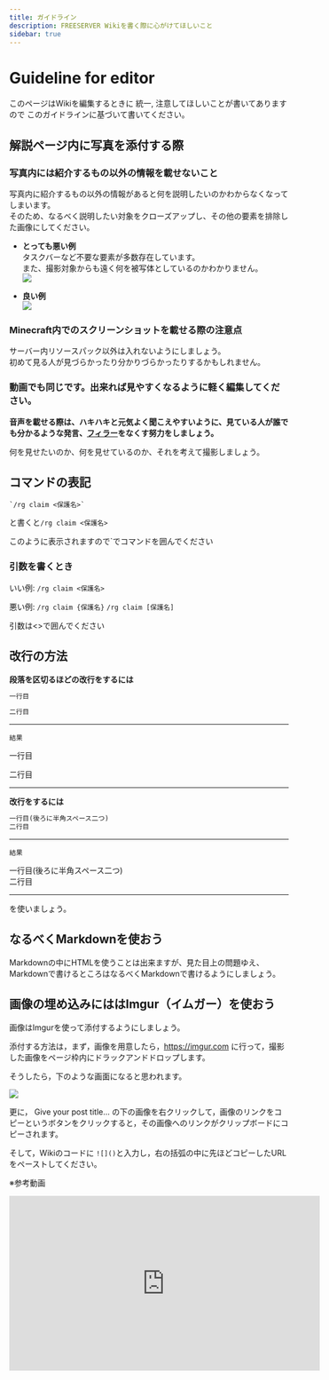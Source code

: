 ```yaml
---
title: ガイドライン
description: FREESERVER Wikiを書く際に心がけてほしいこと
sidebar: true
---
```

# Guideline for editor
このページはWikiを編集するときに
統一, 注意してほしいことが書いてありますので
このガイドラインに基づいて書いてください。

## 解説ページ内に写真を添付する際
### 写真内には紹介するもの以外の情報を載せないこと
写真内に紹介するもの以外の情報があると何を説明したいのかわからなくなってしまいます。  
そのため、なるべく説明したい対象をクローズアップし、その他の要素を排除した画像にしてください。

- **とっても悪い例**  
タスクバーなど不要な要素が多数存在しています。  
また、撮影対象からも遠く何を被写体としているのかわかりません。  
![](https://i.imgur.com/AHgVlSk.png)

- **良い例**  
![](https://i.imgur.com/vTv3TLz.png)

### Minecraft内でのスクリーンショットを載せる際の注意点

サーバー内リソースパック以外は入れないようにしましょう。  
初めて見る人が見づらかったり分かりづらかったりするかもしれません。

### 動画でも同じです。出来れば見やすくなるように軽く編集してください。

**音声を載せる際は、ハキハキと元気よく聞こえやすいように、見ている人が誰でも分かるような発言、[フィラー](https://makitani.net/shimauma/filler)をなくす努力をしましょう。**

何を見せたいのか、何を見せているのか、それを考えて撮影しましょう。

## コマンドの表記
```
`/rg claim <保護名>`
```
と書くと`/rg claim <保護名>`

このように表示されますので\`でコマンドを囲んでください

### 引数を書くとき
いい例: `/rg claim <保護名>`

悪い例: `/rg claim {保護名}` `/rg claim [保護名]`

引数は<>で囲んでください

## 改行の方法

**段落を区切るほどの改行をするには**

```md
一行目

二行目
```

---

`結果`

一行目

二行目

---

**改行をするには**

```md
一行目(後ろに半角スペース二つ)  
二行目
```

---

`結果`

一行目(後ろに半角スペース二つ)  
二行目

---

を使いましょう。
## なるべくMarkdownを使おう

Markdownの中にHTMLを使うことは出来ますが、見た目上の問題ゆえ、Markdownで書けるところはなるべくMarkdownで書けるようにしましょう。

## 画像の埋め込みにははImgur（イムガー）を使おう

画像はImgurを使って添付するようにしましょう。

添付する方法は，まず，画像を用意したら，https://imgur.com に行って，撮影した画像をページ枠内にドラックアンドドロップします。

そうしたら，下のような画面になると思われます。

![](https://i.imgur.com/zjHxHNJ.png)

更に， 
    Give your post title... 
の下の画像を右クリックして，画像のリンクをコピーというボタンをクリックすると，その画像へのリンクがクリップボードにコピーされます。

そして，Wikiのコードに
```![]()```と入力し，右の括弧の中に先ほどコピーしたURLをペーストしてください。

※参考動画

<iframe width="560" height="315" src="https://www.youtube-nocookie.com/embed/1IVctVQfUW4" title="YouTube video player" frameborder="0" allow="accelerometer; autoplay; clipboard-write; encrypted-media; gyroscope; picture-in-picture" allowfullscreen></iframe>

